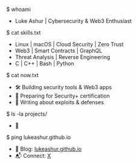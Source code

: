 $ whoami
- Luke Ashur | Cybersecurity & Web3 Enthusiast

$ cat skills.txt
- Linux | macOS | Cloud Security | Zero Trust
- Web3 | Smart Contracts | GraphQL
- Threat Analysis | Reverse Engineering
- C | C++ | Bash | Python

$ cat now.txt
- 🛠 Building security tools & Web3 apps
- 🎯 Preparing for Security+ certification
- 📖 Writing about exploits & defenses

$ ls -la projects/
- 🔗

$ ping lukeashur.github.io
- 📢 Blog: [lukeashur.github.io](https://lukeashur.github.io)  
- 📬 Connect: [X](http://x.com/Luke_Ashur)

